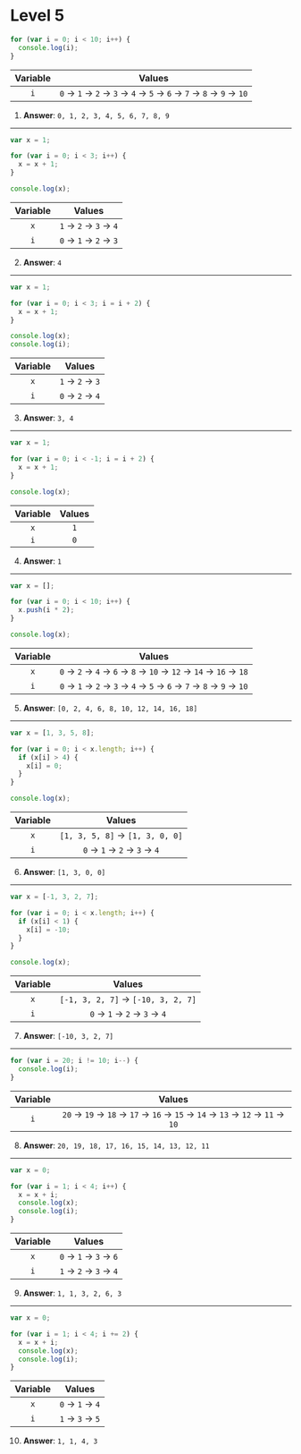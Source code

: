 # Level 5


```js
for (var i = 0; i < 10; i++) {
  console.log(i);
}
```

| Variable |                                   Values                                   |
| :------: | :------------------------------------------------------------------------: |
|   `i`    | `0` -> `1` -> `2` -> `3` -> `4` -> `5` -> `6` -> `7` -> `8` -> `9` -> `10` |

1. **Answer**: `0, 1, 2, 3, 4, 5, 6, 7, 8, 9`

---

```js
var x = 1;

for (var i = 0; i < 3; i++) {
  x = x + 1;
}

console.log(x);
```

| Variable |          Values          |
| :------: | :----------------------: |
|   `x`    | `1` -> `2` -> `3` -> `4` |
|   `i`    | `0` -> `1` -> `2` -> `3` |

2. **Answer**: `4`

---

```js
var x = 1;

for (var i = 0; i < 3; i = i + 2) {
  x = x + 1;
}

console.log(x);
console.log(i);
```

| Variable |      Values       |
| :------: | :---------------: |
|   `x`    | `1` -> `2` -> `3` |
|   `i`    | `0` -> `2` -> `4` |

3. **Answer**: `3, 4`

---

```js
var x = 1;

for (var i = 0; i < -1; i = i + 2) {
  x = x + 1;
}

console.log(x);
```

| Variable | Values |
| :------: | :----: |
|   `x`    |  `1`   |
|   `i`    |  `0`   |

4. **Answer**: `1`

---


```js
var x = [];

for (var i = 0; i < 10; i++) {
  x.push(i * 2);
}

console.log(x);
```

| Variable |                                   Values                                   |
| :------: | :------------------------------------------------------------------------: |
|   `x`    |  `0` -> `2` -> `4` -> `6` -> `8` -> `10` -> `12` -> `14` -> `16` -> `18`   |
|   `i`    | `0` -> `1` -> `2` -> `3` -> `4` -> `5` -> `6` -> `7` -> `8` -> `9` -> `10` |

5. **Answer**: `[0, 2, 4, 6, 8, 10, 12, 14, 16, 18]`

---

```js
var x = [1, 3, 5, 8];

for (var i = 0; i < x.length; i++) {
  if (x[i] > 4) {
    x[i] = 0;
  }
}

console.log(x);
```

| Variable |              Values              |
| :------: | :------------------------------: |
|   `x`    | `[1, 3, 5, 8]` -> `[1, 3, 0, 0]` |
|   `i`    | `0` -> `1` -> `2` -> `3` -> `4`  |

6. **Answer**: `[1, 3, 0, 0]`

---

```js
var x = [-1, 3, 2, 7];

for (var i = 0; i < x.length; i++) {
  if (x[i] < 1) {
    x[i] = -10;
  }
}

console.log(x);
```

| Variable |               Values                |
| :------: | :---------------------------------: |
|   `x`    | `[-1, 3, 2, 7]` -> `[-10, 3, 2, 7]` |
|   `i`    |   `0` -> `1` -> `2` -> `3` -> `4`   |

7. **Answer**: `[-10, 3, 2, 7]`

---

```js
for (var i = 20; i != 10; i--) {
  console.log(i);
}
```

| Variable |                                        Values                                        |
| :------: | :----------------------------------------------------------------------------------: |
|   `i`    | `20` -> `19` -> `18` -> `17` -> `16` -> `15` -> `14` -> `13` -> `12` -> `11` -> `10` |


8. **Answer**: `20, 19, 18, 17, 16, 15, 14, 13, 12, 11`

---

```js
var x = 0;

for (var i = 1; i < 4; i++) {
  x = x + i;
  console.log(x);
  console.log(i);
}
```

| Variable |          Values          |
| :------: | :----------------------: |
|   `x`    | `0` -> `1` -> `3` -> `6` |
|   `i`    | `1` -> `2` -> `3` -> `4` |


9. **Answer**: `1, 1, 3, 2, 6, 3`

---

```js
var x = 0;

for (var i = 1; i < 4; i += 2) {
  x = x + i;
  console.log(x);
  console.log(i);
}
```

| Variable |       Values       |
| :------: | :----------------: |
|   `x`    | `0` -> `1` -> `4`  |
|   `i`    | `1` ->  `3` -> `5` |


10.   **Answer**: `1, 1, 4, 3`
